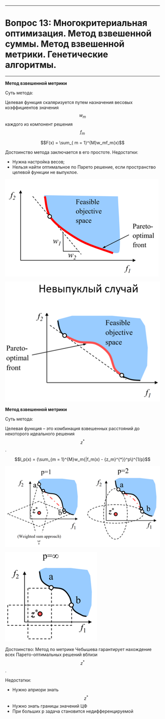 ___
# Вопрос 13: Многокритериальная оптимизация. Метод взвешенной суммы. Метод взвешенной метрики. Генетические алгоритмы.
___

**Метод взвешенной метрики**

Суть метода:

 Целевая функция скаляризуется путем назначения весовых коэффициентов значения $$w_m$$ каждого из компонент решения $$f_m$$

$$F(x) = \sum_{ m = 1}^{M}w_mf_m(x)$$

Достоинство метода заключается в его простоте. Недостатки:

* Нужна настройка весов;
* Нельзя найти оптимальное по Парето решение, если пространство целевой функции не выпуклое.

![standarts](../resources/imgs/13_1.png)

![standarts](../resources/imgs/13_2.png)

**Метод взвешенной метрики**

Суть метода:

Целевая функция – это комбинация взвешенных расстояний до некоторого идеального решения $$z^{*}$$.

$$l_p(x) = (\sum_{m = 1}^{M}w_m{|f_m(x) - {z_m}^{*}}^p\)^{1/p}$$


![standarts](../resources/imgs/13_3.png)

![standarts](../resources/imgs/13_4.png)

Достоинство: Метод по метрике Чебышева гарантирует нахождение всех Парето-оптимальных решений вблизи $$z^{*}$$.

Недостатки:
* Нужно априори знать $$z^{*}$$
* Нужно знать границы значений ЦФ
* При больших p задача становится недифференцируемой
